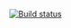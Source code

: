 [![Build status](https://ci.appveyor.com/api/projects/status/lq4d0730c3yrqcgh?svg=true)](https://ci.appveyor.com/project/TatianaGold/hw-2-2-selenide)